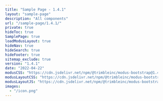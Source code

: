 ```yaml
---
title: "Sample Page - 1.4.1"
layout: "sample-page"
description: "All components"
url: "/sample-page/1.4.1/"
private: true
hideToc: true
SamplePage: true
loadModusLayout: true
hideNav: true
hideSearch: true
hideFooter: true
sitemap_exclude: true
version: "1.4.1"
date: "2022-04-22"
modusCSS: "https://cdn.jsdelivr.net/npm/@trimbleinc/modus-bootstrap@1.4.1/dist/"
modusLayoutCSS: "https://cdn.jsdelivr.net/npm/@trimbleinc/modus-bootstrap@1.4.1/dist/modus-layout.min.css"
modusLayoutJS: "https://cdn.jsdelivr.net/npm/@trimbleinc/modus-bootstrap@1.4.1/dist/modus-layout.min.js"
images:
  - "/icon.png"
---
```

